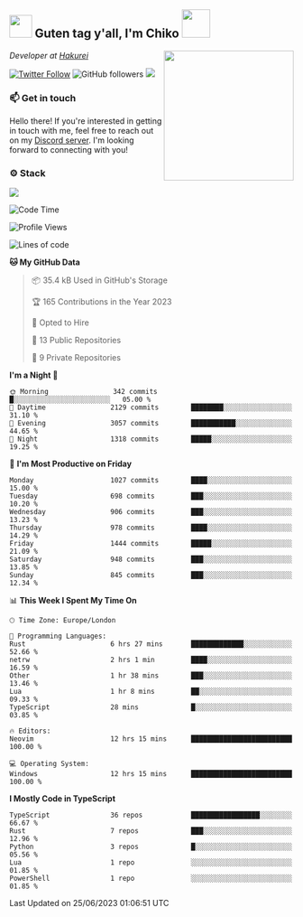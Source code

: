 <h2><img src="https://cdn.discordapp.com/emojis/1100181376730402906.gif?quality=lossless" width="40"> Guten tag y'all, I'm Chiko <img src="https://a.ppy.sh/15907233" width="50"></h2>
<a href="https://twitter.com/Zzul0714/status/1654451338179395585?s=20"><img align='right' src="https://cdn.discordapp.com/attachments/1109162815866023976/1109163700583153705/FvXKt8paEAAR6Ak1.png" width="230"></a>
<p><em>Developer at <a href="https://github.com/hakureiapp">Hakurei</a></em></p>

[![Twitter Follow](https://img.shields.io/twitter/follow/chikoxq?label=Follow)](https://twitter.com/intent/follow?screen_name=chikoxq)
![GitHub followers](https://img.shields.io/github/followers/chikof?label=Follow&style=social)
![](https://komarev.com/ghpvc/?username=chikof&color=blue)

### 📫 Get in touch
Hello there! If you're interested in getting in touch with me, feel free to reach out on my [Discord server](https://discord.gg/sejc7TnX6N). I'm looking forward to connecting with you!

### ⚙️ Stack
![](https://skillicons.dev/icons?i=git,kubernetes,docker,js,ts,cloudflare,css,deno,express,graphql,html,mongodb,nestjs,py,react,apollo,bash,java,lua,nextjs,netlify,nodejs,ps,powershell,rust,neovim,tauri,sentry,postgres,tailwind,prisma,actix)

<!--START_SECTION:waka-->
![Code Time](http://img.shields.io/badge/Code%20Time-1%2C438%20hrs%2040%20mins-blue)

![Profile Views](http://img.shields.io/badge/Profile%20Views-0-blue)

![Lines of code](https://img.shields.io/badge/From%20Hello%20World%20I%27ve%20Written-4.8%20million%20lines%20of%20code-blue)

**🐱 My GitHub Data** 

> 📦 35.4 kB Used in GitHub's Storage 
 > 
> 🏆 165 Contributions in the Year 2023
 > 
> 💼 Opted to Hire
 > 
> 📜 13 Public Repositories 
 > 
> 🔑 9 Private Repositories 
 > 
**I'm a Night 🦉** 

```text
🌞 Morning                342 commits         █░░░░░░░░░░░░░░░░░░░░░░░░   05.00 % 
🌆 Daytime                2129 commits        ████████░░░░░░░░░░░░░░░░░   31.10 % 
🌃 Evening                3057 commits        ███████████░░░░░░░░░░░░░░   44.65 % 
🌙 Night                  1318 commits        █████░░░░░░░░░░░░░░░░░░░░   19.25 % 
```
📅 **I'm Most Productive on Friday** 

```text
Monday                   1027 commits        ████░░░░░░░░░░░░░░░░░░░░░   15.00 % 
Tuesday                  698 commits         ███░░░░░░░░░░░░░░░░░░░░░░   10.20 % 
Wednesday                906 commits         ███░░░░░░░░░░░░░░░░░░░░░░   13.23 % 
Thursday                 978 commits         ████░░░░░░░░░░░░░░░░░░░░░   14.29 % 
Friday                   1444 commits        █████░░░░░░░░░░░░░░░░░░░░   21.09 % 
Saturday                 948 commits         ███░░░░░░░░░░░░░░░░░░░░░░   13.85 % 
Sunday                   845 commits         ███░░░░░░░░░░░░░░░░░░░░░░   12.34 % 
```


📊 **This Week I Spent My Time On** 

```text
🕑︎ Time Zone: Europe/London

💬 Programming Languages: 
Rust                     6 hrs 27 mins       █████████████░░░░░░░░░░░░   52.66 % 
netrw                    2 hrs 1 min         ████░░░░░░░░░░░░░░░░░░░░░   16.59 % 
Other                    1 hr 38 mins        ███░░░░░░░░░░░░░░░░░░░░░░   13.46 % 
Lua                      1 hr 8 mins         ██░░░░░░░░░░░░░░░░░░░░░░░   09.33 % 
TypeScript               28 mins             █░░░░░░░░░░░░░░░░░░░░░░░░   03.85 % 

🔥 Editors: 
Neovim                   12 hrs 15 mins      █████████████████████████   100.00 % 

💻 Operating System: 
Windows                  12 hrs 15 mins      █████████████████████████   100.00 % 
```

**I Mostly Code in TypeScript** 

```text
TypeScript               36 repos            █████████████████░░░░░░░░   66.67 % 
Rust                     7 repos             ███░░░░░░░░░░░░░░░░░░░░░░   12.96 % 
Python                   3 repos             █░░░░░░░░░░░░░░░░░░░░░░░░   05.56 % 
Lua                      1 repo              ░░░░░░░░░░░░░░░░░░░░░░░░░   01.85 % 
PowerShell               1 repo              ░░░░░░░░░░░░░░░░░░░░░░░░░   01.85 % 
```




 Last Updated on 25/06/2023 01:06:51 UTC
<!--END_SECTION:waka-->


<!--
<p align="center">
     <a href="https://discord.gg/HhybNhchcC"><img src="https://invidget.switchblade.xyz/sejc7TnX6N" align="center" ><a>
</p> 
-->
